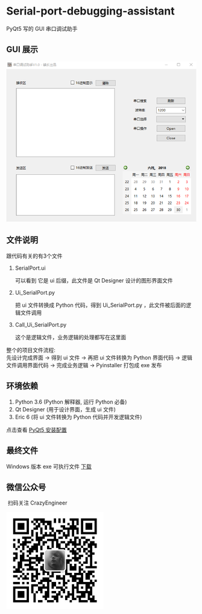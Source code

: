 # Serial-port-debugging-assistant
PyQt5 写的 GUI 串口调试助手

## GUI 展示

![](https://github.com/Oslomayor/Markdown-Imglib/blob/master/Imgs/PyQt5-SerialPort.png?raw=true)

## 文件说明

跟代码有关的有3个文件  

1. SerialPort.ui

   可以看到 它是 ui 后缀，此文件是 Qt Designer 设计的图形界面文件

2. Ui_SerialPort.py

   把 ui 文件转换成 Python 代码，得到 Ui_SerialPort.py ，此文件被后面的逻辑文件调用

3. Call_Ui_SerialPort.py

   这个是逻辑文件，业务逻辑的处理都写在这里面  

整个的项目文件流程:  
先设计完成界面 -> 得到 ui 文件 -> 再把 ui 文件转换为 Python 界面代码 -> 逻辑文件调用界面代码 -> 完成业务逻辑 -> Pyinstaller 打包成 exe 发布

## 环境依赖

1. Python 3.6 (Python 解释器, 运行 Python 必备)
2. Qt Designer (用于设计界面，生成 ui 文件)
3. Eric 6 (将 ui 文件转换为 Python 代码并开发逻辑文件)

点击查看 [PyQt5 安装配置](https://github.com/Oslomayor/Hey-PyQt5)

## 最终文件
Windows 版本 exe 可执行文件 [下载](https://github.com/Oslomayor/PyQt5-Serial-Port/releases/download/V1.0/PyQt5-SerialPort.zip)


## 微信公众号

​                                                              扫码关注 CrazyEngineer

![](https://github.com/Oslomayor/Markdown-Imglib/blob/master/Imgs/CrazyEngineer.jpg?raw=true)

